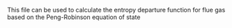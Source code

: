 This file can be used to calculate the entropy departure function for flue gas based on the Peng-Robinson equation of state
